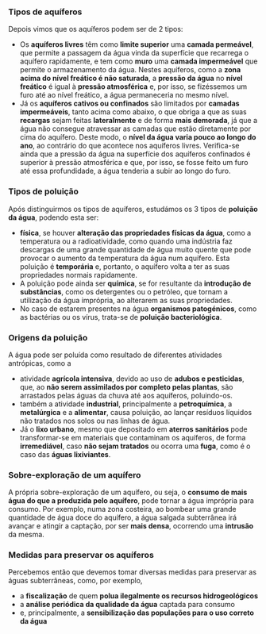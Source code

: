 ### Tipos de aquíferos
Depois vimos que os aquíferos podem ser de 2 tipos:
- Os **aquíferos livres** têm como **limite superior** uma **camada permeável**, que permite a passagem da água vinda da superfície que recarrega o aquífero rapidamente, e tem como **muro** uma **camada impermeável** que permite o armazenamento da água.
  Nestes aquíferos, como a **zona acima do nível freático é não saturada**, a **pressão da água** no **nível freático** é igual à **pressão atmosférica** e, por isso, se fizéssemos um furo até ao nível freático, a água permaneceria no mesmo nível.
- Já os **aquíferos cativos ou confinados** são limitados por **camadas impermeáveis**, tanto acima como abaixo, o que obriga a que as suas **recargas** sejam feitas **lateralmente** e de forma **mais demorada**, já que a água não consegue atravessar as camadas que estão diretamente por cima do aquífero. Deste modo, o **nível da água varia pouco ao longo do ano**, ao contrário do que acontece nos aquíferos livres. Verifica-se ainda que a pressão da água na superfície dos aquíferos confinados é superior à pressão atmosférica e que, por isso, se fosse feito um furo até essa profundidade, a água tenderia a subir ao longo do furo.
### Tipos de poluição
Após distinguirmos os tipos de aquíferos, estudámos os 3 tipos de **poluição da água**, podendo esta ser:
- **física**, se houver **alteração das propriedades físicas da água**, como a temperatura ou a radioatividade, como quando uma indústria faz descargas de uma grande quantidade de água muito quente que pode provocar o aumento da temperatura da água num aquífero. Esta poluição é **temporária** e, portanto, o aquífero volta a ter as suas propriedades normais rapidamente.
- A poluição pode ainda ser **química**, se for resultante da **introdução de substâncias**, como os detergentes ou o petróleo, que tornam a utilização da água imprópria, ao alterarem as suas propriedades.
- No caso de estarem presentes na água **organismos patogénicos**, como as bactérias ou os vírus, trata-se de **poluição bacteriológica**.

### Origens da poluição
A água pode ser poluída como resultado de diferentes atividades antrópicas, como a
- atividade **agrícola intensiva**, devido ao uso de **adubos e pesticidas**, que, ao **não serem assimilados por completo pelas plantas**, são arrastados pelas águas da chuva até aos aquíferos, poluindo-os.
- também a atividade **industrial**, principalmente a **petroquímica**, a **metalúrgica** e a **alimentar**, causa poluição, ao lançar resíduos líquidos não tratados nos solos ou nas linhas de água.
- Já o **lixo urbano**, mesmo que depositado em **aterros sanitários** pode transformar-se em materiais que contaminam os aquíferos, de forma **irremediável**, caso **não sejam tratados** ou ocorra uma **fuga**, como é o caso das **águas lixiviantes**.

### Sobre-exploração de um aquífero
A própria sobre-exploração de um aquífero, ou seja, o **consumo de mais água do que a produzida pelo aquífero**, pode tornar a água imprópria para consumo. Por exemplo, numa zona costeira, ao bombear uma grande quantidade de água doce do aquífero, a água salgada subterrânea irá avançar e atingir a captação, por ser **mais densa**, ocorrendo uma **intrusão** da mesma.

### Medidas para preservar os aquíferos 
Percebemos então que devemos tomar diversas medidas para preservar as águas subterrâneas, como, por exemplo,
- a **fiscalização** de quem **polua ilegalmente os recursos hidrogeológicos**
- a **análise periódica da qualidade da água** captada para consumo
- e, principalmente, a **sensibilização das populações para o uso correto da água**